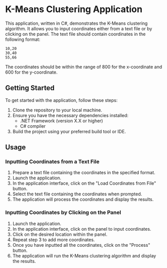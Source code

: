 # K-Means Clustering Application

This application, written in C#, demonstrates the K-Means clustering algorithm. It allows you to input coordinates either from a text file or by clicking on the panel. The text file should contain coordinates in the following format:

```
10,20
30,40
55,66
```

The coordinates should be within the range of 800 for the x-coordinate and 600 for the y-coordinate.

## Getting Started

To get started with the application, follow these steps:

1. Clone the repository to your local machine.
2. Ensure you have the necessary dependencies installed:
   - .NET Framework (version X.X or higher)
   - C# compiler
3. Build the project using your preferred build tool or IDE.

## Usage

### Inputting Coordinates from a Text File

1. Prepare a text file containing the coordinates in the specified format.
2. Launch the application.
3. In the application interface, click on the "Load Coordinates from File" button.
4. Select the text file containing the coordinates when prompted.
5. The application will process the coordinates and display the results.

### Inputting Coordinates by Clicking on the Panel

1. Launch the application.
2. In the application interface, click on the panel to input coordinates.
3. Click on the desired location within the panel.
4. Repeat step 3 to add more coordinates.
5. Once you have inputted all the coordinates, click on the "Process" button.
6. The application will run the K-Means clustering algorithm and display the results.
